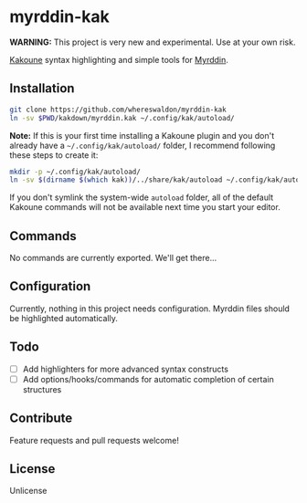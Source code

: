 # myrddin-kak

**WARNING:** This project is very new and experimental. Use at your own risk.

[Kakoune](http://github.com/mawww/kakoune) syntax highlighting and simple tools for [Myrddin](https://myrlang.org).

## Installation

```bash
git clone https://github.com/whereswaldon/myrddin-kak
ln -sv $PWD/kakdown/myrddin.kak ~/.config/kak/autoload/
```

**Note:** If this is your first time installing a Kakoune plugin and you don't already
have a `~/.config/kak/autoload/` folder, I recommend following these steps to create
it:

```bash
mkdir -p ~/.config/kak/autoload/
ln -sv $(dirname $(which kak))/../share/kak/autoload ~/.config/kak/autoload/system
```

If you don't symlink the system-wide `autoload` folder, all of the default Kakoune
commands will not be available next time you start your editor.

## Commands

No commands are currently exported. We'll get there...

## Configuration

Currently, nothing in this project needs configuration. Myrddin files should
be highlighted automatically.

## Todo

- [ ] Add highlighters for more advanced syntax constructs
- [ ] Add options/hooks/commands for automatic completion of certain structures

## Contribute

Feature requests and pull requests welcome!

## License

Unlicense

